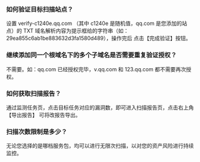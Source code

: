 ### 如何验证目标扫描站点？
设置 verify-c1240e.qq.com  （其中 c1240e 是随机值，qq.com 是您添加的站点）的 TXT 域名解析内容为提示框给的字符串（如： 29ea855c6ab1be883632d3fa1580d489），操作完后 点击【完成验证】按钮。

### 继续添加同一个根域名下的多个子域名是否需要重复验证授权？
不需要。如：qq.com 已经授权完毕，v.qq.com 和 123.qq.com 都不需要再次授权。

### 如何获取扫描报告？ 
通过监测任务页，点击目标任务对应的漏洞数，即可进入扫描报告页，点击右上角 【导出报告】 可将改报告导出。 

### 扫描次数限制是多少？
无论您选择的是哪档服务包，均可以进行无限次扫描，以对您的资产风险进行持续监控。 
